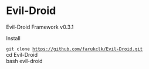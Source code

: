 # Evil-Droid
Evil-Droid Framework  v0.3.1


Install

<code>git clone https://github.com/farukclk/Evil-Droid.git</br></code>
cd Evil-Droid<br>
bash evil-droid<br>

